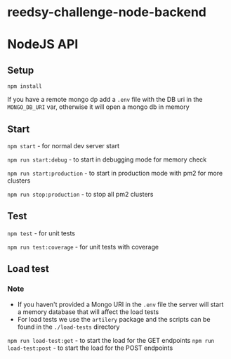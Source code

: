 # reedsy-challenge-node-backend
# NodeJS API

## Setup

`npm install`

If you have a remote mongo dp add a `.env` file with the DB uri in the `MONGO_DB_URI` var, otherwise it will open a mongo db in memory

## Start

`npm start` - for normal dev server start

`npm run start:debug` - to start in debugging mode for memory check

`npm run start:production` - to start in production mode with pm2 for more clusters

`npm run stop:production` - to stop all pm2 clusters

## Test

`npm test` - for unit tests

`npm run test:coverage` - for unit tests with coverage

## Load test

### Note
- If you haven't provided a Mongo URI in the `.env` file the server will start a memory database that will affect the load tests
- For load tests we use the `artilery` package and the scripts can be found in the `./load-tests` directory

`npm run load-test:get` - to start the load for the GET endpoints
`npm run load-test:post` - to start the load for the POST endpoints
